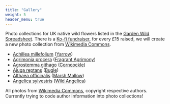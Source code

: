 ```yaml
---
title: "Gallery"
weight: 5
header_menu: true
---
```


Photo collections for UK native wild flowers listed in the [Garden Wild Spreadsheet](https://bit.ly/garden-wild-spreadsheet). There is a [Ko-fi fundraiser](https://ko-fi/gardenwild), for every £15 raised, we will create a new photo collection from [Wikimedia Commons](https://commons.wikimedia.org/wiki/Main_Page).

* [Achillea millefolium](/achillea-millefolium/) ([Yarrow](https://pfaf.org/user/Plant.aspx?LatinName=Achillea+millefolium))
* [Agrimonia procera](/agrimonia-procera/) ([Fragrant Agrimony](https://plantatlas.brc.ac.uk/plant/agrimonia-procera))
* [Agrostemma githago](/agrostemma-githago/) ([Corncockle](https://pfaf.org/user/Plant.aspx?LatinName=Agrostemma+githago))
* [Ajuga reptans](/ajuga-reptans/) ([Bugle](https://pfaf.org/user/Plant.aspx?LatinName=Ajuga+reptans))
* [Althaea officinalis](/althaea-officinalis/) ([Marsh Mallow](https://pfaf.org/User/plant.aspx?LatinName=Althaea+officinalis))
* [Angelica sylvestris](/angelica-sylvestris/) ([Wild Angelica](https://pfaf.org/user/Plant.aspx?LatinName=Angelica+sylvestris))

All photos from [Wikimedia Commons](https://commons.wikimedia.org/wiki/Main_Page), copyright respective authors. Currently trying to code author information into photo collections!
